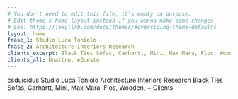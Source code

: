 ```yaml
---
# You don't need to edit this file, it's empty on purpose.
# Edit theme's home layout instead if you wanna make some changes
# See: https://jekyllrb.com/docs/themes/#overriding-theme-defaults
layout: home
frase_1: Studio Luca Toniolo
frase_2: Architecture Interiors Research
clients_excerpt: Black Ties Sofas, Carhartt, Mini, Max Mara, Flos, Wooden,
clients_all: Unaltro, eQuesto
---
```


csduicidus
Studio Luca Toniolo Architecture Interiors Research Black Ties Sofas, Carhartt, Mini, Max Mara, Flos, Wooden, + Clients
